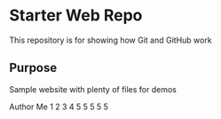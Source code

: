 # Starter Web Repo

This repository is for showing how Git and GitHub work

## Purpose

Sample website with plenty of files for demos

Author 
Me
1
2
3
4
5
5
5
5
5

